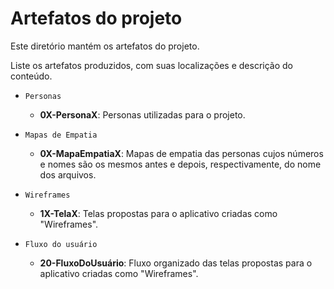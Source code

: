 # Artefatos do projeto

Este diretório mantém os artefatos do projeto. 


Liste os artefatos produzidos, com suas localizações e descrição do conteúdo.

* `Personas`
	* **0X-PersonaX**: Personas utilizadas para o projeto.

* `Mapas de Empatia`
	* **0X-MapaEmpatiaX**: Mapas de empatia das personas cujos números e nomes são os mesmos antes e depois, respectivamente, do nome dos arquivos.


* `Wireframes`
	* **1X-TelaX**: Telas propostas para o aplicativo criadas como "Wireframes".

* `Fluxo do usuário`
	* **20-FluxoDoUsuário**: Fluxo organizado das telas propostas para o aplicativo criadas como "Wireframes".
